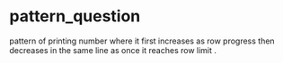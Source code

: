 # pattern_question
pattern of printing number where it first increases as row progress then decreases in the same line as once it reaches row limit .
